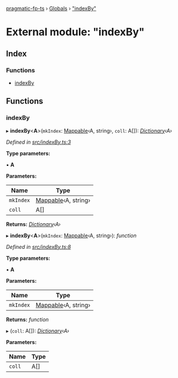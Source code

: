 [pragmatic-fp-ts](../README.md) › [Globals](../globals.md) › ["indexBy"](_indexby_.md)

# External module: "indexBy"

## Index

### Functions

* [indexBy](_indexby_.md#indexby)

## Functions

###  indexBy

▸ **indexBy**<**A**>(`mkIndex`: [Mappable](_types_.md#mappable)‹A, string›, `coll`: A[]): *[Dictionary](_types_.md#dictionary)‹A›*

*Defined in [src/indexBy.ts:3](https://github.com/hermann-p/pragmatic-fp-ts/blob/c9716de/src/indexBy.ts#L3)*

**Type parameters:**

▪ **A**

**Parameters:**

Name | Type |
------ | ------ |
`mkIndex` | [Mappable](_types_.md#mappable)‹A, string› |
`coll` | A[] |

**Returns:** *[Dictionary](_types_.md#dictionary)‹A›*

▸ **indexBy**<**A**>(`mkIndex`: [Mappable](_types_.md#mappable)‹A, string›): *function*

*Defined in [src/indexBy.ts:8](https://github.com/hermann-p/pragmatic-fp-ts/blob/c9716de/src/indexBy.ts#L8)*

**Type parameters:**

▪ **A**

**Parameters:**

Name | Type |
------ | ------ |
`mkIndex` | [Mappable](_types_.md#mappable)‹A, string› |

**Returns:** *function*

▸ (`coll`: A[]): *[Dictionary](_types_.md#dictionary)‹A›*

**Parameters:**

Name | Type |
------ | ------ |
`coll` | A[] |
